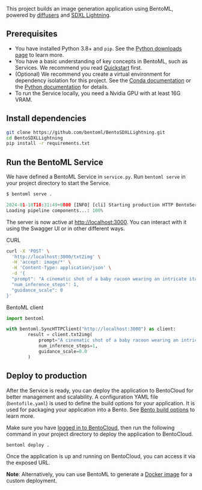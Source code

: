 This project builds an image generation application using BentoML, powered by [diffusers](https://github.com/huggingface/diffusers) and [SDXL Lightning](https://huggingface.co/ByteDance/SDXL-Lightning).

## Prerequisites

- You have installed Python 3.8+ and `pip`. See the [Python downloads page](https://www.python.org/downloads/) to learn more.
- You have a basic understanding of key concepts in BentoML, such as Services. We recommend you read [Quickstart](https://docs.bentoml.com/en/1.2/get-started/quickstart.html) first.
- (Optional) We recommend you create a virtual environment for dependency isolation for this project. See the [Conda documentation](https://conda.io/projects/conda/en/latest/user-guide/tasks/manage-environments.html) or the [Python documentation](https://docs.python.org/3/library/venv.html) for details.
- To run the Service locally, you need a Nvidia GPU with at least 16G VRAM.

## Install dependencies

```bash
git clone https://github.com/bentoml/BentoSDXLLightning.git
cd BentoSDXLLightning
pip install -r requirements.txt
```

## Run the BentoML Service

We have defined a BentoML Service in `service.py`. Run `bentoml serve` in your project directory to start the Service.

```python
$ bentoml serve .

2024-01-18T18:31:49+0800 [INFO] [cli] Starting production HTTP BentoServer from "service:SDXLLightning" listening on http://localhost:3000 (Press CTRL+C to quit)
Loading pipeline components...: 100%
```

The server is now active at [http://localhost:3000](http://localhost:3000/). You can interact with it using the Swagger UI or in other different ways.

CURL

```bash
curl -X 'POST' \
  'http://localhost:3000/txt2img' \
  -H 'accept: image/*' \
  -H 'Content-Type: application/json' \
  -d '{
  "prompt": "A cinematic shot of a baby racoon wearing an intricate italian priest robe.",
  "num_inference_steps": 1,
  "guidance_scale": 0
}'
```

BentoML client

```python
import bentoml

with bentoml.SyncHTTPClient("http://localhost:3000") as client:
        result = client.txt2img(
            prompt="A cinematic shot of a baby racoon wearing an intricate italian priest robe.",
            num_inference_steps=1,
            guidance_scale=0.0
        )
```

## Deploy to production

After the Service is ready, you can deploy the application to BentoCloud for better management and scalability. A configuration YAML file (`bentofile.yaml`) is used to define the build options for your application. It is used for packaging your application into a Bento. See [Bento build options](https://docs.bentoml.com/en/latest/concepts/bento.html#bento-build-options) to learn more.

Make sure you have [logged in to BentoCloud](https://docs.bentoml.com/en/1.2/bentocloud/how-tos/manage-access-token.html), then run the following command in your project directory to deploy the application to BentoCloud.

```bash
bentoml deploy .
```

Once the application is up and running on BentoCloud, you can access it via the exposed URL.

**Note**: Alternatively, you can use BentoML to generate a [Docker image](https://docs.bentoml.com/en/1.2/guides/containerization.html) for a custom deployment.
